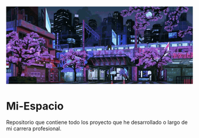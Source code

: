 [comment]: <> (Agrego un gif para que se ve a bonito)
![AnimeGif](https://raw.githubusercontent.com/Saikou17/Saikou17/main/Media/anime-aesthetic.gif)

# Mi-Espacio
Repositorio que contiene todo los proyecto que he desarrollado o largo de mi carrera profesional.
